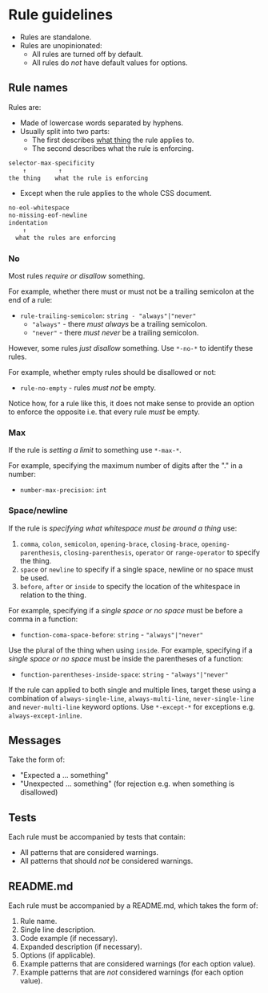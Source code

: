 # Rule guidelines

* Rules are standalone.
* Rules are unopinionated:
  * All rules are turned off by default.
  * All rules do *not* have default values for options.

## Rule names

Rules are:

* Made of lowercase words separated by hyphens.
* Usually split into two parts:
  * The first describes [what thing](http://apps.workflower.fi/vocabs/css/en) the rule applies to.
  * The second describes what the rule is enforcing.

```js
selector-max-specificity
    ↑         ↑
the thing    what the rule is enforcing
```

* Except when the rule applies to the whole CSS document.

```js
no-eol-whitespace
no-missing-eof-newline
indentation
    ↑ 
  what the rules are enforcing
```

### No

Most rules *require or disallow* something.

For example, whether there must or must not be a trailing semicolon at the end of a rule:

* `rule-trailing-semicolon`: `string - "always"|"never"`
  * `"always"` - there *must always* be a trailing semicolon.
  * `"never"` - there *must never* be a trailing semicolon.

However, some rules *just disallow* something. Use `*-no-*` to identify these rules.

For example, whether empty rules should be disallowed or not:

* `rule-no-empty` - rules *must not* be empty.

Notice how, for a rule like this, it does not make sense to provide an option to enforce the opposite i.e. that every rule *must* be empty.

### Max

If the rule is *setting a limit* to something use `*-max-*`.

For example, specifying the maximum number of digits after the "." in a number:

* `number-max-precision`: `int` 

### Space/newline

If the rule is *specifying what whitespace must be around a thing* use:

1. `comma`, `colon`, `semicolon`, `opening-brace`, `closing-brace`, `opening-parenthesis`, `closing-parenthesis`, `operator` or `range-operator` to specify the thing.
2. `space` or `newline` to specify if a single space, newline or no space must be used.
3. `before`, `after` or `inside` to specify the location of the whitespace in relation to the thing.

For example, specifying if a *single space or no space* must be before a comma in a function:

* `function-coma-space-before`: `string` - `"always"|"never"`

Use the plural of the thing when using `inside`. For example, specifying if a *single space or no space* must be inside the parentheses of a function:

* `function-parentheses-inside-space`: `string` - `"always"|"never"`

If the rule can applied to both single and multiple lines, target these using a combination of `always-single-line`, `always-multi-line`, `never-single-line` and `never-multi-line` keyword options. Use `*-except-*` for exceptions e.g. `always-except-inline`.

## Messages

Take the form of:

* "Expected a ... something"
* "Unexpected ... something" (for rejection e.g. when something is disallowed)

## Tests

Each rule must be accompanied by tests that contain:

* All patterns that are considered warnings.
* All patterns that should *not* be considered warnings.

## README.md

Each rule must be accompanied by a README.md, which takes the form of:

1. Rule name.
2. Single line description.
3. Code example (if necessary).
4. Expanded description (if necessary).
5. Options (if applicable).
6. Example patterns that are considered warnings (for each option value).
7. Example patterns that are *not* considered warnings (for each option value).
